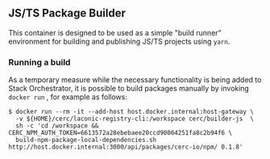 ## JS/TS Package Builder

This container is designed to be used as a simple "build runner" environment for building and publishing JS/TS projects
using `yarn`.

### Running a build

As a temporary measure while the necessary functionality is being added to Stack Orchestrator,
it is possible to build packages manually by invoking `docker run` , for example as follows:


```
$ docker run --rm -it --add-host host.docker.internal:host-gateway \
  -v ${HOME}/cerc/laconic-registry-cli:/workspace cerc/builder-js  \
  sh -c 'cd /workspace && CERC_NPM_AUTH_TOKEN=6613572a28ebebaee20ccd90064251fa8c2b94f6 \
  build-npm-package-local-dependencies.sh http://host.docker.internal:3000/api/packages/cerc-io/npm/ 0.1.8'
```
